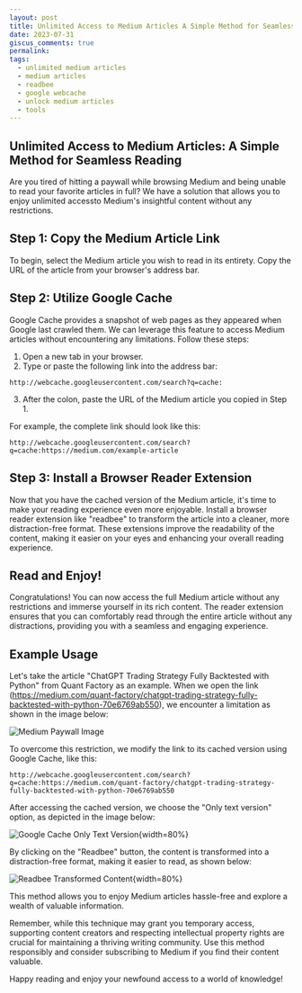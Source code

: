 ```yaml
---
layout: post
title: Unlimited Access to Medium Articles A Simple Method for Seamless Reading 
date: 2023-07-31
giscus_comments: true
permalink: 
tags:
  - unlimited medium articles
  - medium articles
  - readbee
  - google webcache
  - unlock medium articles
  - tools
---
```


## Unlimited Access to Medium Articles: A Simple Method for Seamless Reading

Are you tired of hitting a paywall while browsing Medium and being unable to read your favorite articles in full? We have a solution that allows you to enjoy unlimited accessto Medium's insightful content without any restrictions. 

## Step 1: Copy the Medium Article Link

To begin, select the Medium article you wish to read in its entirety. Copy the URL of the article from your browser's address bar.

## Step 2: Utilize Google Cache

Google Cache provides a snapshot of web pages as they appeared when Google last crawled them. We can leverage this feature to access Medium articles without encountering any limitations. Follow these steps:

1. Open a new tab in your browser.
2. Type or paste the following link into the address bar:

```
http://webcache.googleusercontent.com/search?q=cache:
```

3. After the colon, paste the URL of the Medium article you copied in Step 1.

For example, the complete link should look like this:

```
http://webcache.googleusercontent.com/search?q=cache:https://medium.com/example-article
```

## Step 3: Install a Browser Reader Extension

Now that you have the cached version of the Medium article, it's time to make your reading experience even more enjoyable. Install a browser reader extension like "readbee" to transform the article into a cleaner, more distraction-free format. These extensions improve the readability of the content, making it easier on your eyes and enhancing your overall reading experience.

## Read and Enjoy!

Congratulations! You can now access the full Medium article without any restrictions and immerse yourself in its rich content. The reader extension ensures that you can comfortably read through the entire article without any distractions, providing you with a seamless and engaging experience.

## Example Usage

Let's take the article "ChatGPT Trading Strategy Fully Backtested with Python" from Quant Factory as an example. When we open the link (https://medium.com/quant-factory/chatgpt-trading-strategy-fully-backtested-with-python-70e6769ab550), we encounter a limitation as shown in the image below:

![Medium Paywall Image](https://i.vgy.me/JfMeUt.png)

To overcome this restriction, we modify the link to its cached version using Google Cache, like this:

```
http://webcache.googleusercontent.com/search?q=cache:https://medium.com/quant-factory/chatgpt-trading-strategy-fully-backtested-with-python-70e6769ab550
```

After accessing the cached version, we choose the "Only text version" option, as depicted in the image below:

![Google Cache Only Text Version](https://i.vgy.me/LZ2B7j.png){width=80%}

By clicking on the "Readbee" button, the content is transformed into a distraction-free format, making it easier to read, as shown below:

![Readbee Transformed Content](https://i.vgy.me/1yi3FG.png){width=80%}

This method allows you to enjoy Medium articles hassle-free and explore a wealth of valuable information.

Remember, while this technique may grant you temporary access, supporting content creators and respecting intellectual property rights are crucial for maintaining a thriving writing community. Use this method responsibly and consider subscribing to Medium if you find their content valuable.

Happy reading and enjoy your newfound access to a world of knowledge!
